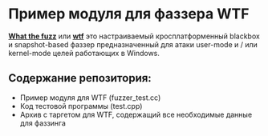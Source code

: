 # Пример модуля для фаззера WTF

**[What the fuzz](https://github.com/0vercl0k/wtf)** или **[wtf](https://github.com/0vercl0k/wtf)** это настраиваемый кросплатформенный blackbox и snapshot-based фаззер предназначенный для атаки user-mode и / или kernel-mode целей работающих в Windows.

## Содержание репозитория:

- Пример модуля для WTF (fuzzer_test.cc)
- Код тестовой программы (test.cpp)
- Архив с таргетом для WTF, содержащий все необходимые данные для фаззинга
